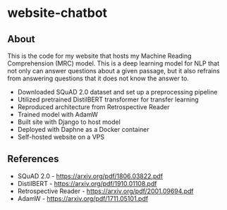 # website-chatbot

## About

This is the code for my website that hosts my Machine Reading Comprehension (MRC) model. This is a deep learning model for NLP that not only can answer questions about a given
passage, but it also refrains from answering questions that it does not know the answer to.

* Downloaded SQuAD 2.0 dataset and set up a preprocessing pipeline
* Utilized pretrained DistilBERT transformer for transfer learning
* Reproduced architecture from Retrospective Reader
* Trained model with AdamW
* Built site with Django to host model
* Deployed with Daphne as a Docker container
* Self-hosted website on a VPS

## References

* SQuAD 2.0 - https://arxiv.org/pdf/1806.03822.pdf
* DistilBERT - https://arxiv.org/pdf/1910.01108.pdf
* Retrospective Reader - https://arxiv.org/pdf/2001.09694.pdf
* AdamW - https://arxiv.org/pdf/1711.05101.pdf
